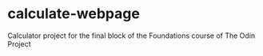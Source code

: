 # calculate-webpage
Calculator project for the final block of the Foundations course of The Odin Project

